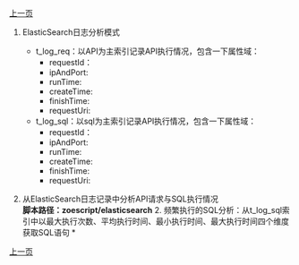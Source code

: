 <link href="../../zoe_docs.css" rel="stylesheet" type="text/css" />


[上一页](../faultprocess_index.html)


1.	ElasticSearch日志分析模式
	*	t_log_req：以API为主索引记录API执行情况，包含一下属性域：
		*	requestId：
		*	ipAndPort:
		*	runTime:
		*	createTime:
		*	finishTime:
		*	requestUri:
	*	t_log_sql：以sql为主索引记录API执行情况，包含一下属性域：
		*	requestId：
		*	ipAndPort:
		*	runTime:
		*	createTime:
		*	finishTime:
		*	requestUri:
	
1.	从ElasticSearch日志记录中分析API请求与SQL执行情况  
	**脚本路径：zoescript/elasticsearch**
	2.	频繁执行的SQL分析：从t_log_sql索引中以最大执行次数、平均执行时间、最小执行时间、最大执行时间四个维度获取SQL语句
		*	



[上一页](../faultprocess_index.html)
